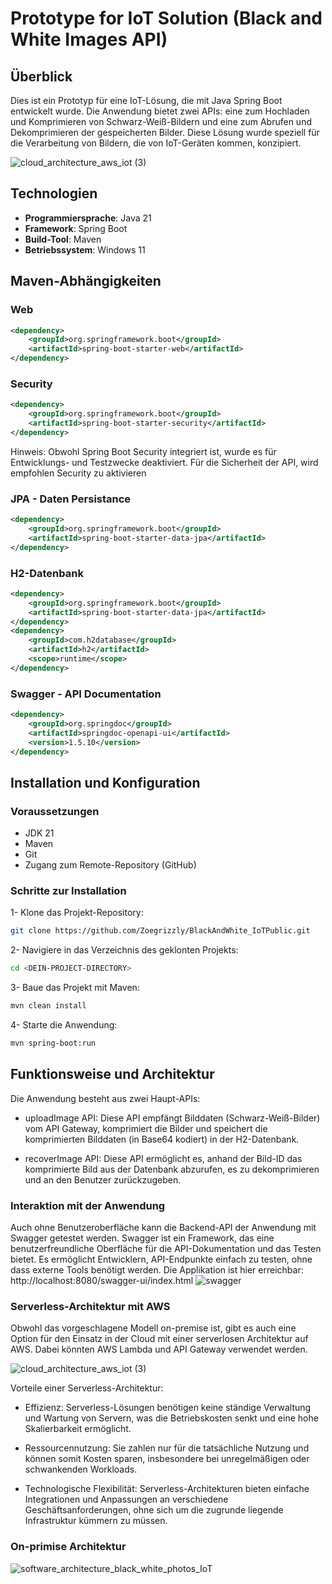 # Prototype for IoT Solution (Black and White Images API)

## Überblick
Dies ist ein Prototyp für eine IoT-Lösung, die mit Java Spring Boot entwickelt wurde. Die Anwendung bietet zwei APIs: eine zum Hochladen und Komprimieren von Schwarz-Weiß-Bildern und eine zum Abrufen und Dekomprimieren der gespeicherten Bilder. Diese Lösung wurde speziell für die Verarbeitung von Bildern, die von IoT-Geräten kommen, konzipiert.

![cloud_architecture_aws_iot (3)](https://github.com/user-attachments/assets/ff4c318a-6041-4736-b5dc-5f19f9bc26f8)


## Technologien
- **Programmiersprache**: Java 21
- **Framework**: Spring Boot
- **Build-Tool**: Maven
- **Betriebssystem**: Windows 11

## Maven-Abhängigkeiten

### Web
```xml
<dependency>
    <groupId>org.springframework.boot</groupId>
    <artifactId>spring-boot-starter-web</artifactId>
</dependency>
```
### Security
```xml
<dependency>
    <groupId>org.springframework.boot</groupId>
    <artifactId>spring-boot-starter-security</artifactId>
</dependency>
```
Hinweis: Obwohl Spring Boot Security integriert ist, wurde es für Entwicklungs- und Testzwecke deaktiviert. Für die Sicherheit der API, wird empfohlen Security zu aktivieren

### JPA - Daten Persistance
```xml
<dependency>
    <groupId>org.springframework.boot</groupId>
    <artifactId>spring-boot-starter-data-jpa</artifactId>
</dependency>
```
### H2-Datenbank
```xml
<dependency>
    <groupId>org.springframework.boot</groupId>
    <artifactId>spring-boot-starter-data-jpa</artifactId>
</dependency>
<dependency>
    <groupId>com.h2database</groupId>
    <artifactId>h2</artifactId>
    <scope>runtime</scope>
</dependency>
```
### Swagger - API Documentation
```xml
<dependency>
    <groupId>org.springdoc</groupId>
    <artifactId>springdoc-openapi-ui</artifactId>
    <version>1.5.10</version>
</dependency>
```

## Installation und Konfiguration
### Voraussetzungen
- JDK 21
- Maven
- Git 
- Zugang zum  Remote-Repository (GitHub)
  
### Schritte zur Installation
1- Klone das Projekt-Repository:
```bash
git clone https://github.com/Zoegrizzly/BlackAndWhite_IoTPublic.git
```

2- Navigiere in das Verzeichnis des geklonten Projekts:
```bash
cd <DEIN-PROJECT-DIRECTORY>
```
3- Baue das Projekt mit Maven:
```bash
mvn clean install
```
4- Starte die Anwendung:
```bash
mvn spring-boot:run
```

## Funktionsweise und Architektur

Die Anwendung besteht aus zwei Haupt-APIs:

- uploadImage API: Diese API empfängt Bilddaten (Schwarz-Weiß-Bilder) vom API Gateway, komprimiert die Bilder und speichert die komprimierten Bilddaten (in Base64 kodiert) in der H2-Datenbank.

- recoverImage API: Diese API ermöglicht es, anhand der Bild-ID das komprimierte Bild aus der Datenbank abzurufen, es zu dekomprimieren und an den Benutzer zurückzugeben.

### Interaktion mit der Anwendung
Auch ohne Benutzeroberfläche kann die Backend-API der Anwendung mit Swagger getestet werden. Swagger ist ein Framework, das eine benutzerfreundliche Oberfläche für die API-Dokumentation und das Testen bietet. Es ermöglicht Entwicklern, API-Endpunkte einfach zu testen, ohne dass externe Tools benötigt werden. Die Applikation ist hier erreichbar: http://localhost:8080/swagger-ui/index.html
![swagger](https://github.com/user-attachments/assets/992995ce-ed42-4cf1-841d-1c3a811a347a)



### Serverless-Architektur mit AWS
Obwohl das vorgeschlagene Modell on-premise ist, gibt es auch eine Option für den Einsatz in der Cloud mit einer serverlosen Architektur auf AWS. Dabei könnten AWS Lambda und API Gateway verwendet werden.

![cloud_architecture_aws_iot (3)](https://github.com/user-attachments/assets/3e6728a9-804b-4cd4-b5b5-addfb5b814aa)


Vorteile einer Serverless-Architektur:

- Effizienz: Serverless-Lösungen benötigen keine ständige Verwaltung und Wartung von Servern, was die Betriebskosten senkt und eine hohe Skalierbarkeit ermöglicht.
  
- Ressourcennutzung: Sie zahlen nur für die tatsächliche Nutzung und können somit Kosten sparen, insbesondere bei unregelmäßigen oder schwankenden Workloads.
  
- Technologische Flexibilität: Serverless-Architekturen bieten einfache Integrationen und Anpassungen an verschiedene Geschäftsanforderungen, ohne sich um die zugrunde liegende Infrastruktur kümmern zu müssen.

### On-primise Architektur
![software_architecture_black_white_photos_IoT](https://github.com/user-attachments/assets/92e2eba2-808d-42a9-81ca-b9ac96fdc51a)


